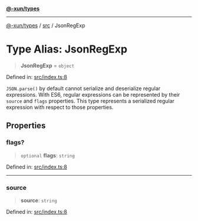 [**@-xun/types**](../../README.md)

***

[@-xun/types](../../README.md) / [src](../README.md) / JsonRegExp

# Type Alias: JsonRegExp

> **JsonRegExp** = `object`

Defined in: [src/index.ts:8](https://github.com/Xunnamius/typescript-utils/blob/75c2c358a676a8ec7607aa5e7da9adfa540ed822/src/index.ts#L8)

`JSON.parse()` by default cannot serialize and deserialize regular
expressions. With ES6, regular expressions can be represented by their
`source` and `flags` properties. This type represents a serialized regular
expression with respect to those properties.

## Properties

### flags?

> `optional` **flags**: `string`

Defined in: [src/index.ts:8](https://github.com/Xunnamius/typescript-utils/blob/75c2c358a676a8ec7607aa5e7da9adfa540ed822/src/index.ts#L8)

***

### source

> **source**: `string`

Defined in: [src/index.ts:8](https://github.com/Xunnamius/typescript-utils/blob/75c2c358a676a8ec7607aa5e7da9adfa540ed822/src/index.ts#L8)

